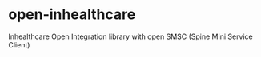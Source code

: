 open-inhealthcare
=================

Inhealthcare Open Integration library with open SMSC (Spine Mini Service Client)
